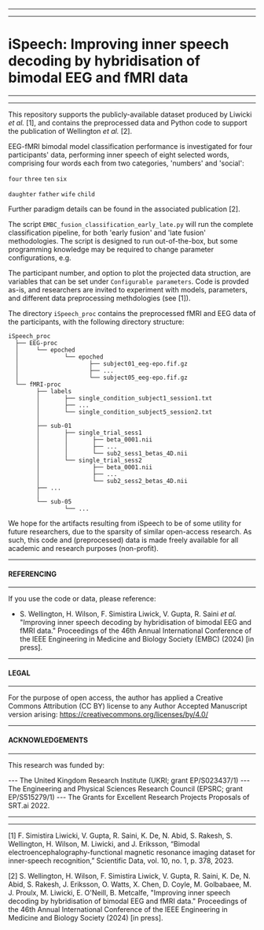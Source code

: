 
---
---
# iSpeech: Improving inner speech decoding by hybridisation of bimodal EEG and fMRI data
---
---

This repository supports the publicly-available dataset produced by Liwicki _et al._ [1], and contains the preprocessed data and Python code to support the publication of Wellington _et al._ [2].

EEG-fMRI bimodal model classification performance is investigated for four participants' data, performing inner speech of eight selected words, comprising four words each from two categories, 'numbers' and 'social':

`four` `three` `ten` `six`

`daughter` `father` `wife` `child`

Further paradigm details can be found in the associated publication [2].

The script `EMBC_fusion_classification_early_late.py` will run the complete classification pipeline, for both 'early fusion' and 'late fusion' methodologies. The script is designed to run out-of-the-box, but some programming knowledge may be required to change parameter configurations, e.g.

The participant number, and option to plot the projected data struction, are variables that can be set under `Configurable parameters`. Code is provded as-is, and researchers are invited to experiment with models, parameters, and different data preprocessing methdologies (see [1]).

The directory `iSpeech_proc` contains the preprocessed fMRI and EEG data of the participants, with the following directory structure:


```
iSpeech_proc
  ├── EEG-proc
  │		└── epoched
  │				└── epoched
  │		    	       ├── subject01_eeg-epo.fif.gz
  │		    	       ├── ...
  │		     	       └── subject05_eeg-epo.fif.gz
  └── fMRI-proc
        ├── labels
        │       ├── single_condition_subject1_session1.txt
        │       ├── ...
        │       └── single_condition_subject5_session2.txt
        │       
        ├── sub-01
        │       ├── single_trial_sess1
		│		│		├── beta_0001.nii
		│		│		├── ...
		│		│		└── sub2_sess1_betas_4D.nii
        │       └── single_trial_sess2
		│				├── beta_0001.nii
		│				├── ...
		│				└── sub2_sess2_betas_4D.nii
        ├── ...
        │
        └── sub-05
                └── ...
```

We hope for the artifacts resulting from iSpeech to be of some utility for future researchers, due to the sparsity of similar open-access research. As such, this code and (preprocessed) data is made freely available for all academic and research purposes (non-profit).

---

#### REFERENCING

---

If you use the code or data, please reference:

* S. Wellington, H. Wilson, F. Simistira Liwick, V. Gupta, R. Saini _et al._ "Improving inner speech decoding by hybridisation of bimodal EEG and fMRI data." Proceedings of the 46th Annual International Conference of the IEEE Engineering in Medicine and Biology Society (EMBC) (2024) [in press].

---

#### LEGAL

---

For the purpose of open access, the author has applied a Creative Commons Attribution (CC BY) license to any Author Accepted Manuscript version arising: https://creativecommons.org/licenses/by/4.0/

---

#### ACKNOWLEDGEMENTS

---

This research was funded by:

--- The United Kingdom Research Institute (UKRI; grant EP/S023437/1)
--- The Engineering and Physical Sciences Research Council (EPSRC; grant EP/S515279/1)
--- The Grants for Excellent Research Projects Proposals of SRT.ai 2022.

---
---

[1] F. Simistira Liwicki, V. Gupta, R. Saini, K. De, N. Abid, S. Rakesh, S. Wellington, H. Wilson, M. Liwicki, and J. Eriksson, “Bimodal electroencephalography-functional magnetic resonance imaging dataset for inner-speech recognition,” Scientific Data, vol. 10, no. 1, p. 378, 2023.

[2] S. Wellington, H. Wilson, F. Simistira Liwick, V. Gupta, R. Saini, K. De, N. Abid, S. Rakesh, J. Eriksson, O. Watts, X. Chen, D. Coyle, M. Golbabaee, M. J. Proulx, M.  Liwicki, E. O'Neill, B. Metcalfe, "Improving inner speech decoding by hybridisation of bimodal EEG and fMRI data." Proceedings of the 46th Annual International Conference of the IEEE Engineering in Medicine and Biology Society (2024) [in press].
